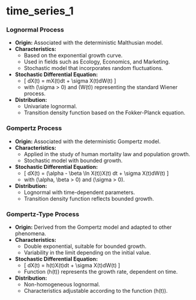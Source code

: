 # time_series_1

### Lognormal Process
- **Origin:** Associated with the deterministic Malthusian model.
- **Characteristics:**
  - Based on the exponential growth curve.
  - Used in fields such as Ecology, Economics, and Marketing.
  - Stochastic model that incorporates random fluctuations.
- **Stochastic Differential Equation:**
  - \[
    dX(t) = mX(t)dt + \sigma X(t)dW(t)
    \]
  - with \(\sigma > 0\) and \(W(t)\) representing the standard Wiener process.
- **Distribution:**
  - Univariate lognormal.
  - Transition density function based on the Fokker-Planck equation.

### Gompertz Process
- **Origin:** Associated with the deterministic Gompertz model.
- **Characteristics:**
  - Applied in the study of human mortality law and population growth.
  - Stochastic model with bounded growth.
- **Stochastic Differential Equation:**
  - \[
    dX(t) = (\alpha - \beta \ln X(t))X(t) dt + \sigma X(t)dW(t)
    \]
  - with \(\alpha, \beta > 0\) and \(\sigma > 0\).
- **Distribution:**
  - Lognormal with time-dependent parameters.
  - Transition density function reflects bounded growth.

### Gompertz-Type Process
- **Origin:** Derived from the Gompertz model and adapted to other phenomena.
- **Characteristics:**
  - Double exponential, suitable for bounded growth.
  - Variability in the limit depending on the initial value.
- **Stochastic Differential Equation:**
  - \[
    dX(t) = h(t)X(t)dt + \sigma X(t)dW(t)
    \]
  - Function \(h(t)\) represents the growth rate, dependent on time.
- **Distribution:**
  - Non-homogeneous lognormal.
  - Characteristics adjustable according to the function \(h(t)\).
